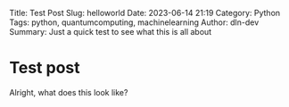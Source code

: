 Title: Test Post
Slug: helloworld
Date: 2023-06-14 21:19
Category: Python
Tags: python, quantumcomputing, machinelearning
Author: dln-dev
Summary: Just a quick test to see what this is all about

# Test post

Alright, what does this look like?
